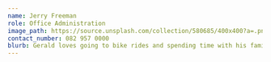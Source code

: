 ```yaml
---
name: Jerry Freeman
role: Office Administration
image_path: https://source.unsplash.com/collection/580685/400x400?a=.png
contact_number: 082 957 0000
blurb: Gerald loves going to bike rides and spending time with his family.
---
```

